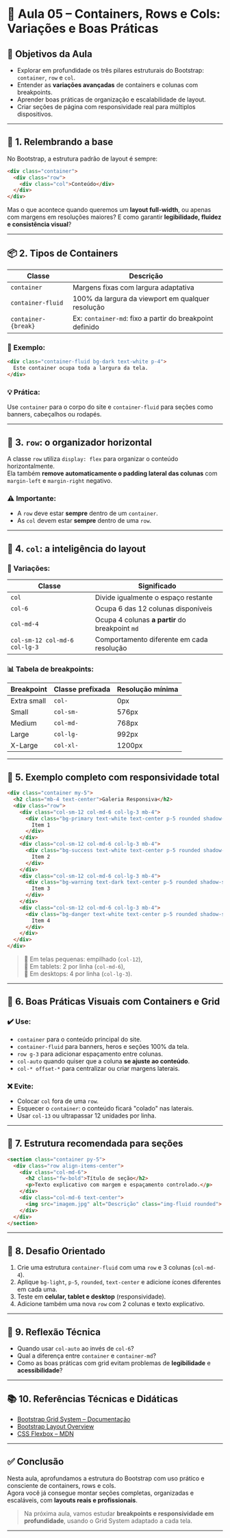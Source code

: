 # 📘 Aula 05 – Containers, Rows e Cols: Variações e Boas Práticas

## 🎯 Objetivos da Aula
- Explorar em profundidade os três pilares estruturais do Bootstrap: `container`, `row` e `col`.
- Entender as **variações avançadas** de containers e colunas com breakpoints.
- Aprender boas práticas de organização e escalabilidade de layout.
- Criar seções de página com responsividade real para múltiplos dispositivos.

---

## 🧱 1. Relembrando a base

No Bootstrap, a estrutura padrão de layout é sempre:

```html
<div class="container">
  <div class="row">
    <div class="col">Conteúdo</div>
  </div>
</div>
```

Mas o que acontece quando queremos um **layout full-width**, ou apenas com margens em resoluções maiores? E como garantir **legibilidade, fluidez e consistência visual**?

---

## 📦 2. Tipos de Containers

| Classe             | Descrição |
|--------------------|-----------|
| `container`        | Margens fixas com largura adaptativa |
| `container-fluid`  | 100% da largura da viewport em qualquer resolução |
| `container-{break}`| Ex: `container-md`: fixo a partir do breakpoint definido |

### 📌 Exemplo:

```html
<div class="container-fluid bg-dark text-white p-4">
  Este container ocupa toda a largura da tela.
</div>
```

### 💡 Prática:

Use `container` para o corpo do site e `container-fluid` para seções como banners, cabeçalhos ou rodapés.

---

## 📐 3. `row`: o organizador horizontal

A classe `row` utiliza `display: flex` para organizar o conteúdo horizontalmente.  
Ela também **remove automaticamente o padding lateral das colunas** com `margin-left` e `margin-right` negativo.

### ⚠️ Importante:
- A `row` deve estar **sempre** dentro de um `container`.
- As `col` devem estar **sempre** dentro de uma `row`.

---

## 🧩 4. `col`: a inteligência do layout

### 🧮 Variações:

| Classe            | Significado |
|------------------|-------------|
| `col`            | Divide igualmente o espaço restante |
| `col-6`          | Ocupa 6 das 12 colunas disponíveis |
| `col-md-4`       | Ocupa 4 colunas **a partir** do breakpoint `md` |
| `col-sm-12 col-md-6 col-lg-3` | Comportamento diferente em cada resolução |

### 📊 Tabela de breakpoints:

| Breakpoint | Classe prefixada | Resolução mínima |
|------------|------------------|------------------|
| Extra small | `col-`          | 0px              |
| Small       | `col-sm-`       | 576px            |
| Medium      | `col-md-`       | 768px            |
| Large       | `col-lg-`       | 992px            |
| X-Large     | `col-xl-`       | 1200px           |

---

## 🧪 5. Exemplo completo com responsividade total

```html
<div class="container my-5">
  <h2 class="mb-4 text-center">Galeria Responsiva</h2>
  <div class="row">
    <div class="col-sm-12 col-md-6 col-lg-3 mb-4">
      <div class="bg-primary text-white text-center p-5 rounded shadow-sm">
        Item 1
      </div>
    </div>
    <div class="col-sm-12 col-md-6 col-lg-3 mb-4">
      <div class="bg-success text-white text-center p-5 rounded shadow-sm">
        Item 2
      </div>
    </div>
    <div class="col-sm-12 col-md-6 col-lg-3 mb-4">
      <div class="bg-warning text-dark text-center p-5 rounded shadow-sm">
        Item 3
      </div>
    </div>
    <div class="col-sm-12 col-md-6 col-lg-3 mb-4">
      <div class="bg-danger text-white text-center p-5 rounded shadow-sm">
        Item 4
      </div>
    </div>
  </div>
</div>
```

> 🧩 Em telas pequenas: empilhado (`col-12`),  
> 🧩 Em tablets: 2 por linha (`col-md-6`),  
> 🧩 Em desktops: 4 por linha (`col-lg-3`).

---

## 🎨 6. Boas Práticas Visuais com Containers e Grid

### ✔️ Use:

- `container` para o conteúdo principal do site.
- `container-fluid` para banners, heros e seções 100% da tela.
- `row g-3` para adicionar espaçamento entre colunas.
- `col-auto` quando quiser que a coluna **se ajuste ao conteúdo**.
- `col-* offset-*` para centralizar ou criar margens laterais.

### ❌ Evite:

- Colocar `col` fora de uma `row`.
- Esquecer o `container`: o conteúdo ficará "colado" nas laterais.
- Usar `col-13` ou ultrapassar 12 unidades por linha.

---

## 🧱 7. Estrutura recomendada para seções

```html
<section class="container py-5">
  <div class="row align-items-center">
    <div class="col-md-6">
      <h2 class="fw-bold">Título de seção</h2>
      <p>Texto explicativo com margem e espaçamento controlado.</p>
    </div>
    <div class="col-md-6 text-center">
      <img src="imagem.jpg" alt="Descrição" class="img-fluid rounded">
    </div>
  </div>
</section>
```

---

## 🧪 8. Desafio Orientado

1. Crie uma estrutura `container-fluid` com uma `row` e 3 colunas (`col-md-4`).
2. Aplique `bg-light`, `p-5`, `rounded`, `text-center` e adicione ícones diferentes em cada uma.
3. Teste em **celular, tablet e desktop** (responsividade).
4. Adicione também uma nova `row` com 2 colunas e texto explicativo.

---

## 🧠 9. Reflexão Técnica

- Quando usar `col-auto` ao invés de `col-6`?
- Qual a diferença entre `container` e `container-md`?
- Como as boas práticas com grid evitam problemas de **legibilidade** e **acessibilidade**?

---

## 📚 10. Referências Técnicas e Didáticas

- [Bootstrap Grid System – Documentação](https://getbootstrap.com/docs/5.3/layout/grid/)
- [Bootstrap Layout Overview](https://getbootstrap.com/docs/5.3/layout/)
- [CSS Flexbox – MDN](https://developer.mozilla.org/pt-BR/docs/Web/CSS/CSS_Flexible_Box_Layout)

---

## ✅ Conclusão

Nesta aula, aprofundamos a estrutura do Bootstrap com uso prático e consciente de containers, rows e cols.  
Agora você já consegue montar seções completas, organizadas e escaláveis, com **layouts reais e profissionais**.

> Na próxima aula, vamos estudar **breakpoints e responsividade em profundidade**, usando o Grid System adaptado a cada tela.

---
